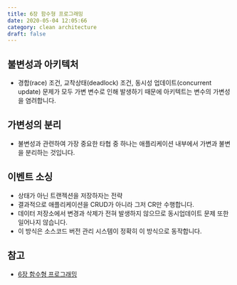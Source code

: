 ```yaml
---
title: 6장 함수형 프로그래밍
date: 2020-05-04 12:05:66
category: clean architecture
draft: false
---
```


## 불변성과 아키텍처

- 경합(race) 조건, 교착상태(deadlock) 조건, 동시성 업데이트(concurrent update) 문제가 모두 가변 변수로 인해 발생하기 때문에 아키텍트는 변수의 가변성을 염려합니다.

## 가변성의 분리

- 불변성과 관련하여 가장 중요한 타협 중 하나는 애플리케이션 내부에서 가변과 불변을 분리하는 것입니다.

## 이벤트 소싱

- 상태가 아닌 트랜젝션을 저장하자는 전략
- 결과적으로 애플리케이션을 CRUD가 아니라 그저 CR만 수행합니다.
- 데이터 저장소에서 변경과 삭제가 전혀 발생하지 않으므로 동시업데이트 문제 또한 일어나지 않습니다.
- 이 방식은 소스코드 버전 관리 시스템이 정확히 이 방식으로 동작합니다.

## 참고

- [6장 함수형 프로그래밍](https://peter-cho.gitbook.io/book/11/clean-architecture/3)
